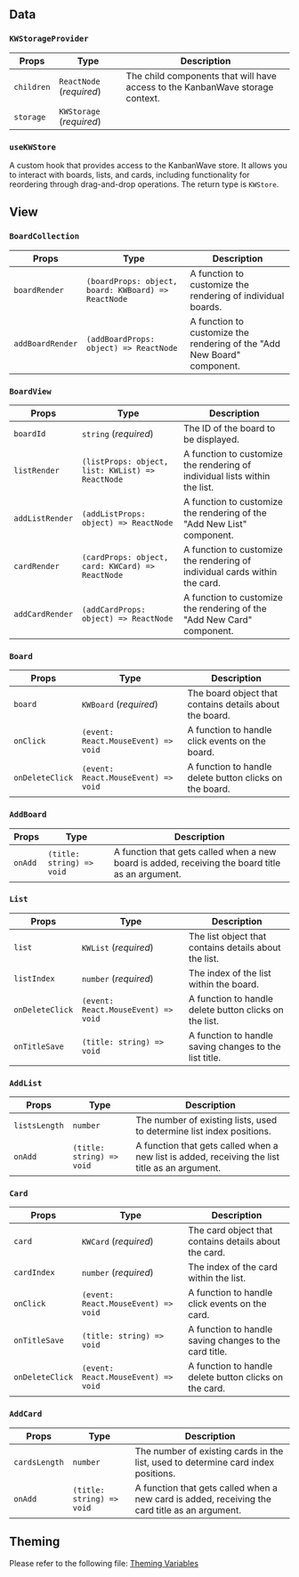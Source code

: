## Data

### `KWStorageProvider`

| Props      | Type                     | Description                                                                   |
| ---------- | ------------------------ | ----------------------------------------------------------------------------- |
| `children` | `ReactNode` (_required_) | The child components that will have access to the KanbanWave storage context. |
| `storage`  | `KWStorage` (_required_) |                                                                               |

### `useKWStore`

A custom hook that provides access to the KanbanWave store. It allows you to interact with boards, lists, and cards, including functionality for reordering through drag-and-drop operations. The return type is `KWStore`.

## View

### `BoardCollection`

| Props            | Type                                                | Description                                                             |
| ---------------- | --------------------------------------------------- | ----------------------------------------------------------------------- |
| `boardRender`    | `(boardProps: object, board: KWBoard) => ReactNode` | A function to customize the rendering of individual boards.             |
| `addBoardRender` | `(addBoardProps: object) => ReactNode`              | A function to customize the rendering of the "Add New Board" component. |

### `BoardView`

| Props           | Type                                             | Description                                                                |
| --------------- | ------------------------------------------------ | -------------------------------------------------------------------------- |
| `boardId`       | `string` (_required_)                            | The ID of the board to be displayed.                                       |
| `listRender`    | `(listProps: object, list: KWList) => ReactNode` | A function to customize the rendering of individual lists within the list. |
| `addListRender` | `(addListProps: object) => ReactNode`            | A function to customize the rendering of the "Add New List" component.     |
| `cardRender`    | `(cardProps: object, card: KWCard) => ReactNode` | A function to customize the rendering of individual cards within the card. |
| `addCardRender` | `(addCardProps: object) => ReactNode`            | A function to customize the rendering of the "Add New Card" component.     |

### `Board`

| Props           | Type                                | Description                                             |
| --------------- | ----------------------------------- | ------------------------------------------------------- |
| `board`         | `KWBoard` (_required_)              | The board object that contains details about the board. |
| `onClick`       | `(event: React.MouseEvent) => void` | A function to handle click events on the board.         |
| `onDeleteClick` | `(event: React.MouseEvent) => void` | A function to handle delete button clicks on the board. |

### `AddBoard`

| Props   | Type                      | Description                                                                                      |
| ------- | ------------------------- | ------------------------------------------------------------------------------------------------ |
| `onAdd` | `(title: string) => void` | A function that gets called when a new board is added, receiving the board title as an argument. |

### `List`

| Props           | Type                                | Description                                            |
| --------------- | ----------------------------------- | ------------------------------------------------------ |
| `list`          | `KWList` (_required_)               | The list object that contains details about the list.  |
| `listIndex`     | `number` (_required_)               | The index of the list within the board.                |
| `onDeleteClick` | `(event: React.MouseEvent) => void` | A function to handle delete button clicks on the list. |
| `onTitleSave`   | `(title: string) => void`           | A function to handle saving changes to the list title. |

### `AddList`

| Props         | Type                      | Description                                                                                    |
| ------------- | ------------------------- | ---------------------------------------------------------------------------------------------- |
| `listsLength` | `number`                  | The number of existing lists, used to determine list index positions.                          |
| `onAdd`       | `(title: string) => void` | A function that gets called when a new list is added, receiving the list title as an argument. |

### `Card`

| Props           | Type                                | Description                                            |
| --------------- | ----------------------------------- | ------------------------------------------------------ |
| `card`          | `KWCard` (_required_)               | The card object that contains details about the card.  |
| `cardIndex`     | `number` (_required_)               | The index of the card within the list.                 |
| `onClick`       | `(event: React.MouseEvent) => void` | A function to handle click events on the card.         |
| `onTitleSave`   | `(title: string) => void`           | A function to handle saving changes to the card title. |
| `onDeleteClick` | `(event: React.MouseEvent) => void` | A function to handle delete button clicks on the card. |

### `AddCard`

| Props         | Type                      | Description                                                                                    |
| ------------- | ------------------------- | ---------------------------------------------------------------------------------------------- |
| `cardsLength` | `number`                  | The number of existing cards in the list, used to determine card index positions.              |
| `onAdd`       | `(title: string) => void` | A function that gets called when a new card is added, receiving the card title as an argument. |

## Theming

Please refer to the following file: [Theming Variables](/packages/kanbanwave/src/styles/variables.css)
